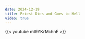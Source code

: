 ```yaml
---
date: 2024-12-19
title: Priest Dies and Goes to Hell
video: true
---
```



{{< youtube mt9YKrMchnE >}}
